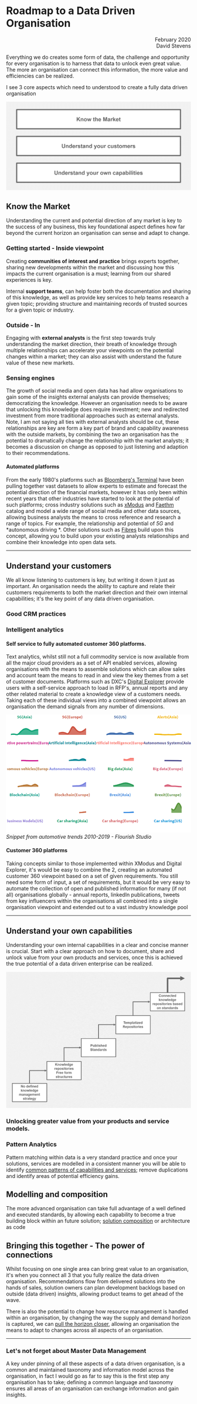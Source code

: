 # Roadmap to a Data Driven Organisation

<div align="right">February 2020</div>
<div align="right">David Stevens</div>

Everything we do creates some form of data, the challenge and opportunity for every organisation is to harness that data to unlock even great value.  The more an organisation can connect this information, the more value and efficiencies  can be realized.

I see 3 core aspects which need to understood to create a fully data driven organisation

![image](images/aspects.png)<br>


## Know the Market

Understanding the current and potential direction of any market is key to the success of any business, this key foundational aspect defines how far beyond the current horizon an organisation can sense and adapt to change.

### Getting started - Inside viewpoint

Creating **communities of interest and practice** brings experts together, sharing new developments within the market and discussing how this impacts the current organisation is a must; learning from our shared experiences is key.

Internal **support teams**, can help foster both the documentation and sharing of this knowledge, as well as provide key services to help teams research a given topic; providing structure and maintaining records of trusted sources for a given topic or industry.


### Outside - In

Engaging with **external analysts** is the first step towards truly understanding the market direction, their breath of knowledge through multiple relationships can accelerate your viewpoints on the potential changes within a market; they can also assist with understand the future value of these new markets.

### Sensing engines
The growth of social media and open data has had allow organisations to gain some of the insights external analysts can provide themselves; democratizing the knowledge.   However an organisation needs to be aware that unlocking this knowledge does require investment; new and redirected investment from more traditional approaches such as external analysts.  Note, I am not saying all ties with external analysts should be cut, these relationships are key are form a key part of brand and capability awareness with the outside markets, by combining the two an organisation has the potential to dramatically change the  relationship with the market analysts; it becomes a discussion on change as opposed to just listening and adaption to their recommendations.

#### Automated platforms
From the early 1980's platforms such as [Bloomberg's Terminal](https://en.wikipedia.org/wiki/Bloomberg_Terminal) have been pulling together vast datasets to allow experts to estimate and forecast the potential direction of the financial markets, however it has only been within recent years that other industries have started to look at the potential of such platforms; cross industry solutions such as [xModus](https://xmotus.io/) and [Faethm](https://faethm.ai/) catalog and model a wide range of social media and other data sources, allowing business analysts the means to cross reference and research a range of topics.   For example, the relationship and potential of *5G* and *autonomous driving *.  Other solutions such as [Fibres](https://www.fibresonline.com/) build upon this concept, allowing you to build upon your existing analysts relationships and combine their knowledge into open data sets.  

---



## Understand your customers

We all know listening to customers is key, but writing it down it just as important. An organisation needs the ability to capture and relate their customers requirements to both the market direction and their own internal capabilities; it's the key point of any data driven organisation.

### Good CRM practices


### Intelligent analytics
#### Self service to fully automated customer 360 platforms.
Text analytics, whilst still not a full commodity service is now available from all the major cloud providers as a set of API enabled services, allowing organisations with the means to assemble solutions which can allow sales and account team the means to read in and view the key themes from a set of customer documents.    Platforms such as DXC's [Digital Explorer](https://digitalexplorer.dxc.com) provide users with a self-service approach to load in RFP's, annual reports and any other related material to create a knowledge view of a customers needs.    Taking each of these individual views into a combined viewpoint allows an organisation the demand signals from any number of dimensions.

![image](images/customerInsights.png)<br>
*Snippet from automotive trends 2010-2019 - Flourish Studio*


#### Customer 360 platforms
Taking concepts similar to those implemented within XModus and Digital Explorer, it's would be easy to combine the 2, creating an automated customer 360 viewpoint based on a set of given requirements.  You still need some form of input, a set of requirements, but it would be very easy to automate the collection of open and published information for many (if not all) organisations globally - annual reports, linkedIn publications, tweets from key influencers within the organisations  all combined into a single organisation viewpoint and extended out to a vast industry knowledge pool

---

## Understand your own capabilities
Understanding your own internal capabilities in a clear and concise manner is crucial. Start with a clear approach on how to document, share and unlock value from your own products and services, once this is achieved the true potential of a data driven enterprise can be realized.

![image](images/capabilityModel.png)<br>

### Unlocking greater value from your products and service models.

### Pattern Analytics
Pattern matching within data is a very standard practice and once your solutions, services are modelled in a consistent manner you will be able to identify [common patterns of capabilities and services](../Patterns/readme.md); remove duplications and identify areas of potential efficiency gains.


## Modelling and composition
The more advanced organisation can take full advantage of a well defined and executed standards, by allowing each capability to become a true building block within an future solution; [solution composition](../Composition/readme.md) or architecture as code 


## Bringing this together - The power of connections

Whilst focusing on one single area can bring great value to an organisation, it's when you connect all 3 that you fully realize the data driven organisation.   Recommendations flow from delivered solutions into the hands of sales, solution owners can plan development backlogs based on outside (data driven) insights, allowing product teams to get ahead of the wave.

There is also the potential to change how resource management is handled within an organisation, by changing the way the supply and demand horizon is captured, we can [pull the horizon closer](../Horizons/readme.md), allowing an organisation the means to adapt to changes across all aspects of an organisation.

--- 

### Let's not forget about Master Data Management

A key under pinning of all these aspects of a data driven organisation, is a common and maintained taxonomy and information model across the organisation, in fact I would go as far to say this is the first step any organisation has to take; defining a common language and taxonomy ensures all areas of an organisation can exchange information and gain insights.